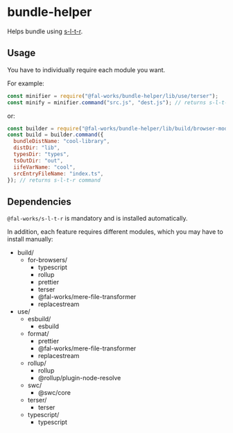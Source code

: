 # bundle-helper

Helps bundle using [s-l-t-r](https://github.com/fal-works/s-l-t-r).

## Usage

You have to individually require each module you want.

For example:

```js
const minifier = require("@fal-works/bundle-helper/lib/use/terser");
const minify = minifier.command("src.js", "dest.js"); // returns s-l-t-r command
```

or:

```js
const builder = require("@fal-works/bundle-helper/lib/build/browser-module");
const build = builder.command({
  bundleDistName: "cool-library",
  distDir: "lib",
  typesDir: "types",
  tsOutDir: "out",
  iifeVarName: "cool",
  srcEntryFileName: "index.ts",
}); // returns s-l-t-r command
```


## Dependencies

`@fal-works/s-l-t-r` is mandatory and is installed automatically.

In addition, each feature requires different modules, which you may have to install manually:

- build/
  - for-browsers/
    - typescript
    - rollup
    - prettier
    - terser
    - @fal-works/mere-file-transformer
    - replacestream
- use/
  - esbuild/
    - esbuild
  - format/
    - prettier
    - @fal-works/mere-file-transformer
    - replacestream
  - rollup/
    - rollup
    - @rollup/plugin-node-resolve
  - swc/
    - @swc/core
  - terser/
    - terser
  - typescript/
    - typescript
